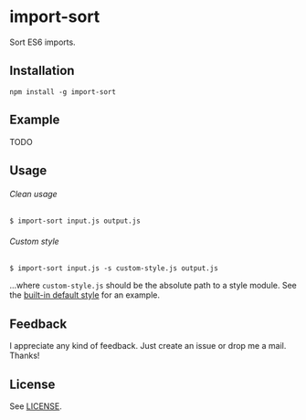 import-sort
===========

Sort ES6 imports.

Installation
------------

`npm install -g import-sort`

Example
-------

TODO

Usage
-----

###### Clean usage

`$ import-sort input.js output.js`

###### Custom style

`$ import-sort input.js -s custom-style.js output.js`

…where `custom-style.js` should be the absolute path to a style module. See the [built-in default style](src/styles/default.js) for an example. 

## Feedback ##

I appreciate any kind of feedback. Just create an issue or drop me a mail. Thanks!

## License ##

See [LICENSE](LICENSE).
